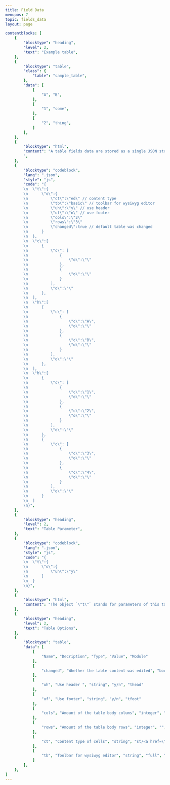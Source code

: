 ```yaml
---
title: Field Data
menupos: 7
topic: fields_data
layout: page

contentblocks: [
	{
		"blocktype": "heading",
		"level": 2,
		"text": "Example table",
	},
	{
		"blocktype": "table",
		"class": {
			"table": "sample_table",
		},
		"data": [
			[
				"A", "B",
			],
			[
				"1", "some",
			],
			[
				"2", "thing",
			]
		],
	},
	{
		"blocktype": "html",
		"content": "A table fields data are stored as a single JSON string. The table above is stored in the database as the following JSON string…
		",
	},
	{
		"blocktype": "codeblock",
		"lang": ".json",
		"style": "js",
		"code": "{
		\n	\"t\":{
		\n		\"o\":{
		\n			\"ct\":\"ed\" // content type
		\n			\"tb\":\"basic\" // toolbar for wysiwyg editor
		\n			\"uh\":\"y\" // use header
		\n			\"uf\":\"n\" // use footer
		\n			\"cols\":\"2\"
		\n			\"rows\":\"3\"
		\n			\"changed\":true // default table was changed
		\n		}
		\n	},
		\n	\"c\":[
		\n		{
		\n			\"c\": [
		\n				{
		\n					\"o\":\"\"
		\n				},
		\n				{
		\n					\"o\":\"\"
		\n				}
		\n			],
		\n			\"o\":\"\"
		\n		},
		\n	],
		\n	\"h\":[
		\n		{
		\n			\"c\": [
		\n				{
		\n					\"c\":\"A\",
		\n					\"o\":\"\"
		\n				},
		\n				{
		\n					\"c\":\"B\",
		\n					\"o\":\"\"
		\n				}
		\n			],
		\n			\"o\":\"\"
		\n		},
		\n	],
		\n	\"b\":[
		\n		{
		\n			\"c\": [
		\n				{
		\n					\"c\":\"1\",
		\n					\"o\":\"\"
		\n				},
		\n				{
		\n					\"c\":\"2\",
		\n					\"o\":\"\"
		\n				}
		\n			],
		\n			\"o\":\"\"
		\n		},
		\n		{
		\n			\"c\": [
		\n				{
		\n					\"c\":\"3\",
		\n					\"o\":\"\"
		\n				},
		\n				{
		\n					\"c\":\"4\",
		\n					\"o\":\"\"
		\n				}
		\n			],
		\n			\"o\":\"\"
		\n		}
		\n	]
		\n}",
	},
	{
		"blocktype": "heading",
		"level": 2,
		"text": "Table Parameter",
	},
	{
		"blocktype": "codeblock",
		"lang": ".json",
		"style": "js",
		"code": "{
		\n	\"t\":{
		\n		\"o\":{
		\n			\"uh\":\"y\"
		\n		}
		\n	}
		\n}",
	},
	{
		"blocktype": "html",
		"content": "The object `\"t\"` stands for parameters of this table. This parameter object has an object `\"o\"` which stands for options.",
	},
	{
		"blocktype": "heading",
		"level": 2,
		"text": "Table Options",
	},
	{
		"blocktype": "table",
		"data": [
			[
				"Name", "Decription", "Type", "Value", "Module"
			],
			[
				"changed", "Whether the table content was edited", "boolean", "false/true", "main"
			],
			[
				"uh", "Use header ", "string", "y/n", "thead"
			],
			[
				"uf", "Use footer", "string", "y/n", "tfoot"
			],
			[
				"cols", "Amount of the table body colums", "integer", "", "cols_rows_limit"
			],
			[
				"rows", "Amount of the table body rows", "integer", "", "cols_rows_limit"
			],
			[
				"ct", "Content type of cells", "string", "st/<a href=\"/modules/extends/editor/latest\">ed</a>", "cell_content_type"
			],
			[
				"tb", "Toolbar for wysiwyg editor", "string", "full", "<a href=\"/modules/extends/editor/latest\">editor</a>"
			]
		],
	},
]
---
```

